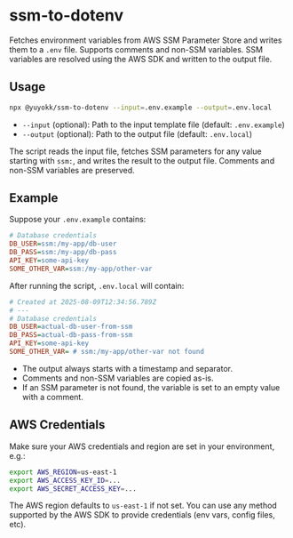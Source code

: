 # ssm-to-dotenv

Fetches environment variables from AWS SSM Parameter Store and writes them to a `.env` file. Supports comments and non-SSM variables. SSM variables are resolved using the AWS SDK and written to the output file.

## Usage

```sh
npx @yuyokk/ssm-to-dotenv --input=.env.example --output=.env.local
```

- `--input` (optional): Path to the input template file (default: `.env.example`)
- `--output` (optional): Path to the output file (default: `.env.local`)

The script reads the input file, fetches SSM parameters for any value starting with `ssm:`, and writes the result to the output file. Comments and non-SSM variables are preserved.

## Example

Suppose your `.env.example` contains:

```ini
# Database credentials
DB_USER=ssm:/my-app/db-user
DB_PASS=ssm:/my-app/db-pass
API_KEY=some-api-key
SOME_OTHER_VAR=ssm:/my-app/other-var
```

After running the script, `.env.local` will contain:

```ini
# Created at 2025-08-09T12:34:56.789Z
# ---
# Database credentials
DB_USER=actual-db-user-from-ssm
DB_PASS=actual-db-pass-from-ssm
API_KEY=some-api-key
SOME_OTHER_VAR= # ssm:/my-app/other-var not found
```

- The output always starts with a timestamp and separator.
- Comments and non-SSM variables are copied as-is.
- If an SSM parameter is not found, the variable is set to an empty value with a comment.

## AWS Credentials

Make sure your AWS credentials and region are set in your environment, e.g.:

```sh
export AWS_REGION=us-east-1
export AWS_ACCESS_KEY_ID=...
export AWS_SECRET_ACCESS_KEY=...
```

The AWS region defaults to `us-east-1` if not set. You can use any method supported by the AWS SDK to provide credentials (env vars, config files, etc).
